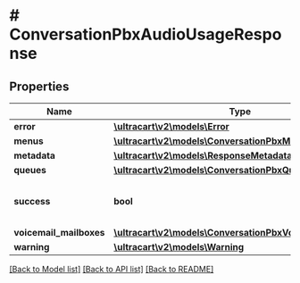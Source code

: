 # # ConversationPbxAudioUsageResponse

## Properties

Name | Type | Description | Notes
------------ | ------------- | ------------- | -------------
**error** | [**\ultracart\v2\models\Error**](Error.md) |  | [optional]
**menus** | [**\ultracart\v2\models\ConversationPbxMenu[]**](ConversationPbxMenu.md) |  | [optional]
**metadata** | [**\ultracart\v2\models\ResponseMetadata**](ResponseMetadata.md) |  | [optional]
**queues** | [**\ultracart\v2\models\ConversationPbxQueue[]**](ConversationPbxQueue.md) |  | [optional]
**success** | **bool** | Indicates if API call was successful | [optional]
**voicemail_mailboxes** | [**\ultracart\v2\models\ConversationPbxVoicemailMailbox[]**](ConversationPbxVoicemailMailbox.md) |  | [optional]
**warning** | [**\ultracart\v2\models\Warning**](Warning.md) |  | [optional]

[[Back to Model list]](../../README.md#models) [[Back to API list]](../../README.md#endpoints) [[Back to README]](../../README.md)
